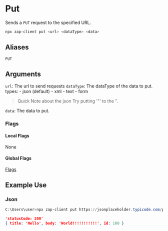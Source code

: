 # Put

Sends a `PUT` request to the specified URL.

```bash
npx zap-client put <url> <dataType> <data>
```

## Aliases
`PUT`

## Arguments
`url`: The url to send requests
`dataType`: The dataType of the data to put.
    types:
        - json (default)
        - xml
        - text
        - form

> Quick Note about the json
> Try putting '\"' to the ".

`data`: The data to put.

### Flags

#### Local Flags
None

#### Global Flags 
[Flags](https://sas2k.github.io/Zap/docs/build/Usage/Global-Flags)

## Example Use

### Json

```powershell
C:\Users\user>npx zap-client put https://jsonplaceholder.typicode.com/posts/100 json '{\"title\":\"Hello\",\"body\":\"World!!!!!!!!!!!\"}'
```
```json
'statusCode: 200'
{ title: 'Hello', body: 'World!!!!!!!!!!!', id: 100 }
```
